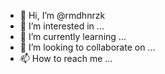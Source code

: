 - 👋 Hi, I’m @rmdhnrzk
- 👀 I’m interested in ...
- 🌱 I’m currently learning ...
- 💞️ I’m looking to collaborate on ...
- 📫 How to reach me ...

<!---
rmdhnrzk/rmdhnrzk is a ✨ special ✨ repository because its `README.md` (this file) appears on your GitHub profile.
You can click the Preview link to take a look at your changes.
--->

